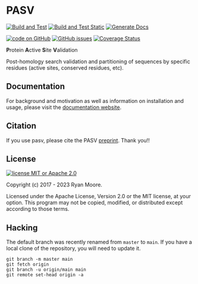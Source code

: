 # PASV

[![Build and Test](https://github.com/mooreryan/pasv/actions/workflows/build_and_test.yml/badge.svg?branch=main)](https://github.com/mooreryan/pasv/actions/workflows/build_and_test.yml) [![Build and Test Static](https://github.com/mooreryan/pasv/actions/workflows/build_and_test_static.yml/badge.svg?branch=main)](https://github.com/mooreryan/pasv/actions/workflows/build_and_test_static.yml) [![Generate Docs](https://github.com/mooreryan/pasv/actions/workflows/generate_docs.yml/badge.svg?branch=main)](https://github.com/mooreryan/pasv/actions/workflows/generate_docs.yml)

[![code on GitHub](https://img.shields.io/badge/code-GitHub-blue)](https://github.com/mooreryan/pasv) [![GitHub issues](https://img.shields.io/github/issues/mooreryan/pasv)](https://github.com/mooreryan/pasv/issues) [![Coverage Status](https://coveralls.io/repos/github/mooreryan/pasv/badge.svg?branch=main)](https://coveralls.io/github/mooreryan/pasv?branch=main)

**P**rotein **A**ctive **S**ite **V**alidation

Post-homology search validation and partitioning of sequences by specific residues (active sites, conserved residues, etc).

## Documentation

For background and motivation as well as information on installation and usage, please visit the [documentation website](https://mooreryan.github.io/pasv/).

## Citation

If you use pasv, please cite the PASV [preprint](https://doi.org/10.1101/2021.01.20.427478). Thank you!!

## License

[![license MIT or Apache
2.0](https://img.shields.io/badge/license-MIT%20or%20Apache%202.0-blue)](https://github.com/mooreryan/pasv)

Copyright (c) 2017 - 2023 Ryan Moore.

Licensed under the Apache License, Version 2.0 or the MIT license, at your option. This program may not be copied, modified, or distributed except according to those terms.

## Hacking

The default branch was recently renamed from `master` to `main`. If you have a local clone of the repository, you will need to update it.

```
git branch -m master main
git fetch origin
git branch -u origin/main main
git remote set-head origin -a
```
